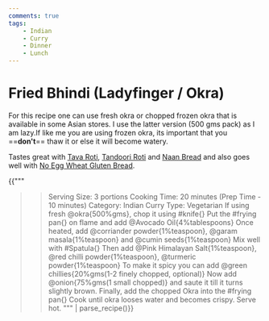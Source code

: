 ```yaml
---
comments: true
tags:
    - Indian
    - Curry
    - Dinner
    - Lunch
---
```


# Fried Bhindi (Ladyfinger / Okra)

For this recipe one can use fresh okra or chopped frozen okra that is available in some Asian stores. I use the latter version (500 gms pack) as I am lazy.If like me you are using frozen okra, its important that you ==**don't**== thaw it or else it will become watery.

Tastes great with [Tava Roti](../Breads/recipe_1_tava_roti.md), [Tandoori Roti](../Breads/recipe_3_tandoori_roti.md) and [Naan Bread](../Breads/recipe_4_naan_bread.md) and also goes well with [No Egg Wheat Gluten Bread](../Breads/recipe_2_wheat_gluten_bread.md).

{{"""
>> Serving Size: 3 portions
>> Cooking Time: 20 minutes (Prep Time - 10 minutes)
>> Category: Indian Curry
>> Type: Vegetarian
If using fresh @okra{500%gms}, chop it using #knife{}
Put the #frying pan{} on flame and add @Avocado Oil{4%tablespoons}
Once heated, add @corriander powder{1%teaspoon}, @garam masala{1%teaspoon} and @cumin seeds{1%teaspoon}
Mix well with #Spatula{}
Then add @Pink Himalayan Salt{1%teaspoon}, @red chilli powder{1%teaspoon}, @turmeric powder{1%teaspoon}
To make it spicy you can add @green chillies{20%gms(1-2 finely chopped, optional)}
Now add @onion{75%gms(1 small chopped)} and saute it till it turns slightly brown.
Finally, add the chopped Okra into the #frying pan{}
Cook until okra looses water and becomes crispy.
Serve hot.
"""
| parse_recipe()}}